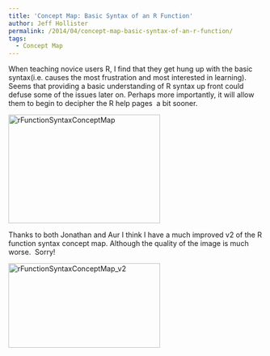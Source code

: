 ```yaml
---
title: 'Concept Map: Basic Syntax of an R Function'
author: Jeff Hollister
permalink: /2014/04/concept-map-basic-syntax-of-an-r-function/
tags:
  - Concept Map
---
```

When teaching novice users R, I find that they get hung up with the basic syntax(i.e. causes the most frustration and most interested in learning). Seems that providing a basic understanding of R syntax up front could defuse some of the issues later on. Perhaps more importantly, it will allow them to begin to decipher the R help pages  a bit sooner.

[<img class="alignnone size-medium wp-image-6717" alt="rFunctionSyntaxConceptMap" src="http://teaching.software-carpentry.org/wp-content/uploads/2014/04/rFunctionSyntaxConceptMap-300x215.jpg" width="300" height="215" />][1]

Thanks to both Jonathan and Aur I think I have a much improved v2 of the R function syntax concept map. Although the quality of the image is much worse.  Sorry!

[<img class="alignnone size-medium wp-image-6788" alt="rFunctionSyntaxConceptMap_v2" src="http://teaching.software-carpentry.org/wp-content/uploads/2014/04/rFunctionSyntaxConceptMap_v2-300x167.jpg" width="300" height="167" />][2]

 [1]: http://teaching.software-carpentry.org/wp-content/uploads/2014/04/rFunctionSyntaxConceptMap.jpg
 [2]: http://teaching.software-carpentry.org/wp-content/uploads/2014/04/rFunctionSyntaxConceptMap_v2.jpg
